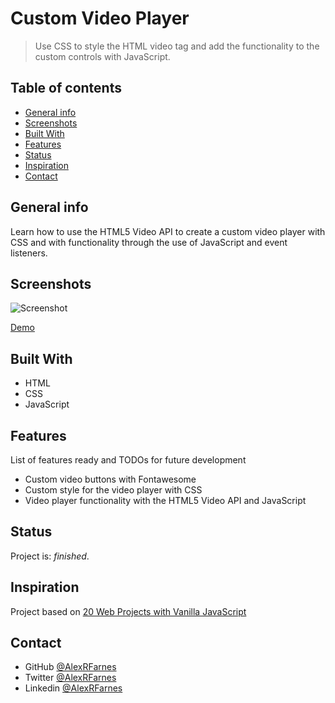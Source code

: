 # Custom Video Player

> Use CSS to style the HTML video tag and add the functionality to the custom controls with JavaScript.

## Table of contents

- [General info](#general-info)
- [Screenshots](#screenshots)
- [Built With](#built-with)
- [Features](#features)
- [Status](#status)
- [Inspiration](#inspiration)
- [Contact](#contact)

## General info

Learn how to use the HTML5 Video API to create a custom video player with CSS and with functionality through the use of JavaScript and event listeners.

## Screenshots

![Screenshot](https://user-images.githubusercontent.com/57517804/113683278-99b79a80-96f6-11eb-8584-1058a5c097fc.png)

[Demo](https://cocky-cray-d3462c.netlify.app)

## Built With

- HTML
- CSS
- JavaScript

## Features

List of features ready and TODOs for future development

- Custom video buttons with Fontawesome
- Custom style for the video player with CSS
- Video player functionality with the HTML5 Video API and JavaScript

## Status

Project is: _finished_.

## Inspiration

Project based on [20 Web Projects with Vanilla JavaScript](https://www.udemy.com/course/web-projects-with-vanilla-javascript/)

## Contact

- GitHub [@AlexRFarnes](https://github.com/AlexRFarnes)
- Twitter [@AlexRFarnes](https://twitter.com/alexrfarnes)
- Linkedin [@AlexRFarnes](https://www.linkedin.com/in/alexrfarnes/)
